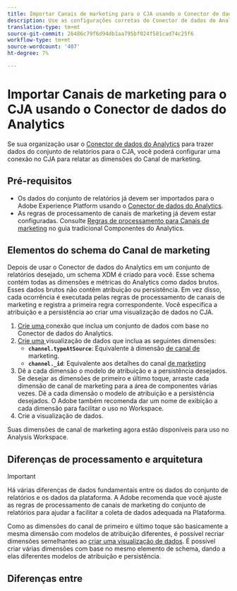 ```yaml
---
title: Importar Canais de marketing para o CJA usando o Conector de dados do Analytics
description: Use as configurações corretas do Conector de dados do Analytics para trazer as regras de processamento do Canal de marketing para o Adobe Experience Platform.
translation-type: tm+mt
source-git-commit: 26486c79f6d94db1aa795bf024f581cad74c25f6
workflow-type: tm+mt
source-wordcount: '407'
ht-degree: 7%

---
```



# Importar Canais de marketing para o CJA usando o Conector de dados do Analytics

Se sua organização usar o [Conector de dados do Analytics](https://docs.adobe.com/content/help/pt-BR/experience-platform/sources/connectors/adobe-applications/analytics.html) para trazer dados do conjunto de relatórios para o CJA, você poderá configurar uma conexão no CJA para relatar as dimensões do Canal de marketing.

## Pré-requisitos

* Os dados do conjunto de relatórios já devem ser importados para o Adobe Experience Platform usando o [Conector de dados do Analytics](https://docs.adobe.com/content/help/en/experience-platform/sources/connectors/adobe-applications/analytics.html).
* As regras de processamento de canais de marketing já devem estar configuradas. Consulte [Regras de processamento para Canais de marketing](https://docs.adobe.com/content/help/pt-BR/analytics/components/marketing-channels/c-rules.html) no guia tradicional Componentes do Analytics.

## Elementos do schema do Canal de marketing

Depois de usar o Conector de dados do Analytics em um conjunto de relatórios desejado, um schema XDM é criado para você. Esse schema contém todas as dimensões e métricas do Analytics como dados brutos. Esses dados brutos não contêm atribuição ou persistência. Em vez disso, cada ocorrência é executada pelas regras de processamento de canais de marketing e registra a primeira regra correspondente. Você especifica a atribuição e a persistência ao criar uma visualização de dados no CJA.

1. [Crie uma ](/help/connections/create-connection.md) conexão que inclua um conjunto de dados com base no Conector de dados do Analytics.
2. [Crie uma ](/help/data-views/create-dataview.md) visualização de dados que inclua as seguintes dimensões:
   * **`channel.typeAtSource`**: Equivalente à dimensão  [de canal de ](https://docs.adobe.com/content/help/en/analytics/components/dimensions/marketing-channel.html) marketing.
   * **`channel._id`**: Equivalente aos detalhes do canal  [de marketing](https://docs.adobe.com/content/help/en/analytics/components/dimensions/marketing-detail.html)
3. Dê a cada dimensão o modelo de atribuição e a persistência desejados. Se desejar as dimensões de primeiro e último toque, arraste cada dimensão de canal de marketing para a área de componentes várias vezes. Dê a cada dimensão o modelo de atribuição e a persistência desejados. O Adobe também recomenda dar um nome de exibição a cada dimensão para facilitar o uso no Workspace.
4. Crie a visualização de dados.

Suas dimensões de canal de marketing agora estão disponíveis para uso no Analysis Workspace.

## Diferenças de processamento e arquitetura

>[!IMPORTANT]
>
>Há várias diferenças de dados fundamentais entre os dados do conjunto de relatórios e os dados da plataforma. A Adobe recomenda que você ajuste as regras de processamento de canais de marketing do conjunto de relatórios para ajudar a facilitar a coleta de dados adequada na Plataforma.


Como as dimensões do canal de primeiro e último toque são basicamente a mesma dimensão com modelos de atribuição diferentes, é possível recriar dimensões semelhantes ao [criar uma visualização de dados](/help/data-views/create-dataview.md). É possível criar várias dimensões com base no mesmo elemento de schema, dando a elas diferentes modelos de atribuição e persistência.

## Diferenças entre

